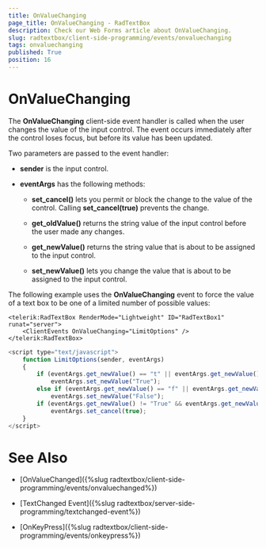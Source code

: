 ```yaml
---
title: OnValueChanging
page_title: OnValueChanging - RadTextBox
description: Check our Web Forms article about OnValueChanging.
slug: radtextbox/client-side-programming/events/onvaluechanging
tags: onvaluechanging
published: True
position: 16
---
```


# OnValueChanging




The **OnValueChanging** client-side event handler is called when the user changes the value of the input control. The event occurs immediately after the control loses focus, but before its value has been updated.


Two parameters are passed to the event handler:

* **sender** is the input control.

* **eventArgs** has the following methods:

	* **set_cancel()** lets you permit or block the change to the value of the control. Calling **set_cancel(true)** prevents the change.

	* **get_oldValue()** returns the string value of the input control before the user made any changes.

	* **get_newValue()** returns the string value that is about to be assigned to the input control.

	* **set_newValue()** lets you change the value that is about to be assigned to the input control.

The following example uses the **OnValueChanging** event to force the value of a text box to be one of a limited number of possible values:

````ASPNET
<telerik:RadTextBox RenderMode="Lightweight" ID="RadTextBox1" runat="server">
	<ClientEvents OnValueChanging="LimitOptions" />
</telerik:RadTextBox>
````



````JavaScript
<script type="text/javascript">
	function LimitOptions(sender, eventArgs)
	{
		if (eventArgs.get_newValue() == "t" || eventArgs.get_newValue() == "T" || eventArgs.get_newValue() == "true")
			eventArgs.set_newValue("True");
		else if (eventArgs.get_newValue() == "f" || eventArgs.get_newValue() == "F" || eventArgs.get_newValue() == "false")
			eventArgs.set_newValue("False");
		if (eventArgs.get_newValue() != "True" && eventArgs.get_newValue() != "False")
			eventArgs.set_cancel(true);
	}
</script>
````



# See Also

 * [OnValueChanged]({%slug radtextbox/client-side-programming/events/onvaluechanged%})

 * [TextChanged Event]({%slug radtextbox/server-side-programming/textchanged-event%})

 * [OnKeyPress]({%slug radtextbox/client-side-programming/events/onkeypress%})
